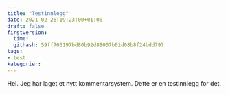 ```yaml
---
title: "Testinnlegg"
date: 2021-02-26T19:23:00+01:00
draft: false
firstversion:
  time: 
  githash: 59ff703197bd80b92d88007b61d08b8f24bdd797
tags: 
- test
kategorier:
---
```


Hei. Jeg har laget et nytt kommentarsystem. 
Dette er en testinnlegg for det. 

<!--more-->

